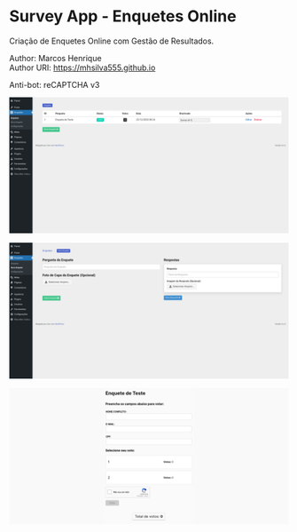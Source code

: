 # Survey App - Enquetes Online

Criação de Enquetes Online com Gestão de Resultados.

Author: Marcos Henrique<br>
Author URI: https://mhsilva555.github.io

Anti-bot: reCAPTCHA v3

![Screen 1](storage/screen1.png)

![Screen 2](storage/screen2.png)

![Screen 3](storage/screen3.png)
